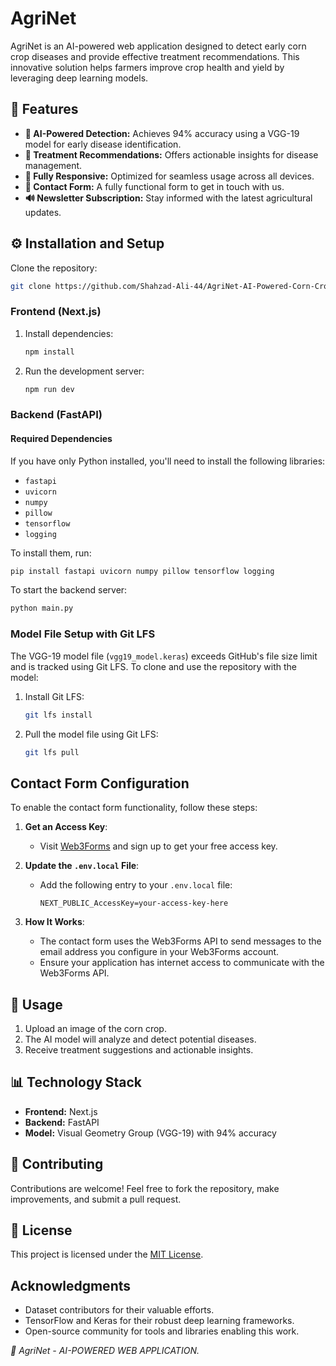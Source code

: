 # AgriNet

AgriNet is an AI-powered web application designed to detect early corn crop diseases and provide effective treatment recommendations. This innovative solution helps farmers improve crop health and yield by leveraging deep learning models.

## 🌿 Features

- **🚀 AI-Powered Detection:** Achieves 94% accuracy using a VGG-19 model for early disease identification.
- **💊 Treatment Recommendations:** Offers actionable insights for disease management.
- **📱 Fully Responsive:** Optimized for seamless usage across all devices.
- **📧 Contact Form:** A fully functional form to get in touch with us.
- **🔊 Newsletter Subscription:** Stay informed with the latest agricultural updates.


## ⚙️ Installation and Setup

Clone the repository:
   ```bash
   git clone https://github.com/Shahzad-Ali-44/AgriNet-AI-Powered-Corn-Crops-Disease-Detection-App.git
   ```


### Frontend (Next.js)

1. Install dependencies:
   ```bash
   npm install
   ```

2. Run the development server:
   ```bash
   npm run dev
   ```

### Backend (FastAPI)

#### Required Dependencies

If you have only Python installed, you'll need to install the following libraries:

- `fastapi`
- `uvicorn`
- `numpy`
- `pillow`
- `tensorflow`
- `logging`

To install them, run:

```bash
pip install fastapi uvicorn numpy pillow tensorflow logging
```

To start the backend server:

```bash
python main.py
```

### Model File Setup with Git LFS

The VGG-19 model file (`vgg19_model.keras`) exceeds GitHub's file size limit and is tracked using Git LFS. To clone and use the repository with the model:

1. Install Git LFS:
   ```bash
   git lfs install
   ```

2. Pull the model file using Git LFS:
   ```bash
   git lfs pull
   ```
## Contact Form Configuration

To enable the contact form functionality, follow these steps:

1. **Get an Access Key**:
   - Visit [Web3Forms](https://web3forms.com/) and sign up to get your free access key.

2. **Update the `.env.local` File**:
   - Add the following entry to your `.env.local` file:
     ```env
     NEXT_PUBLIC_AccessKey=your-access-key-here
     ```

3. **How It Works**:
   - The contact form uses the Web3Forms API to send messages to the email address you configure in your Web3Forms account.
   - Ensure your application has internet access to communicate with the Web3Forms API.


## 🚀 Usage

1. Upload an image of the corn crop.
2. The AI model will analyze and detect potential diseases.
3. Receive treatment suggestions and actionable insights.

## 📊 Technology Stack

- **Frontend:** Next.js
- **Backend:** FastAPI
- **Model:** Visual Geometry Group (VGG-19) with 94% accuracy

## 🤝 Contributing

Contributions are welcome! Feel free to fork the repository, make improvements, and submit a pull request.

## 📜 License

This project is licensed under the [MIT License](LICENSE).

## Acknowledgments

- Dataset contributors for their valuable efforts.
- TensorFlow and Keras for their robust deep learning frameworks.
- Open-source community for tools and libraries enabling this work.

*🌾 AgriNet - AI-POWERED WEB APPLICATION.*

